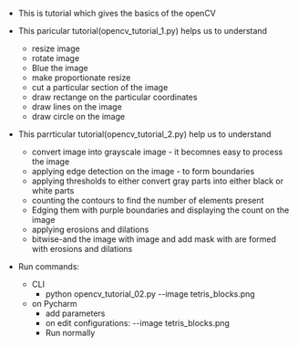 - This is tutorial which gives the basics of the openCV

- This paricular tutorial(opencv_tutorial_1.py) helps us to understand
    - resize image
    - rotate image
    - Blue the image
    - make proportionate resize 
    - cut a particular section of the image
    - draw rectange on the particular coordinates
    - draw lines on the image
    - draw circle on the image
    
- This parrticular tutorial(opencv_tutorial_2.py) help us to understand
    - convert image into grayscale image - it becomnes easy to process the image
    - applying edge detection on the image - to form boundaries
    - applying thresholds to either convert gray parts into either black or white parts
    - counting the contours to find the number of elements present
    - Edging them with purple boundaries and displaying the count on the image
    - applying erosions and dilations
    - bitwise-and the image with image and add mask with are formed with erosions and dilations
    
 - Run commands:
    - CLI
        - python opencv_tutorial_02.py --image tetris_blocks.png
    - on Pycharm
        - add parameters 
        - on edit configurations: --image tetris_blocks.png
        - Run normally
